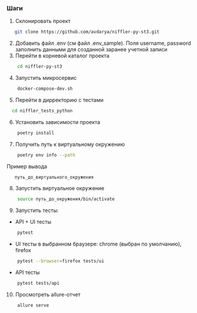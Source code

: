 ### Шаги
1. Склонировать проект
```bash
   git clone https://github.com/avdarya/niffler-py-st3.git
```
2. Добавить файл .env (см файл .env_sample). Поля username, password заполнить данными для созданной заранее учетной записи 
3. Перейти в корневой каталог проекта
```bash
    cd niffler-py-st3
```
4. Запустить микросервис
```bash
    docker-compose-dev.sh
```
5. Перейти в дирректорию с тестами
```bash
  cd niffler_tests_python
```
6. Установить зависимости проекта
```bash
    poetry install
```
7. Получить путь к виртуальному окружению
```bash
    poetry env info --path 
```
Пример вывода
```bash
   путь_до_виртуального_окружения
```
8. Запустить виртуальное окружение
```bash
    source путь_до_окружения/bin/activate
```
9. Запустить тесты:
- API + UI тесты
```bash
    pytest 
```
- UI тесты в выбранном браузере: chrome (выбран по умолчанию), firefox
```bash
    pytest --browser=firefox tests/ui
```
- API тесты
```bash
    pytest tests/api 
```
10. Просмотреть allure-отчет
```bash 
    allure serve
```